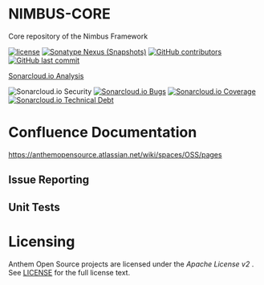# NIMBUS-CORE
Core repository of the Nimbus Framework

[![license](https://img.shields.io/github/license/openanthem/nimbus-core.svg)]() [![Sonatype Nexus (Snapshots)](https://img.shields.io/nexus/s/https/oss.sonatype.org/com.antheminc.oss/nimbus.core.parent.svg)](https://oss.sonatype.org/#nexus-search;quick~com.antheminc.oss) [![GitHub contributors](https://img.shields.io/github/contributors/openanthem/nimbus-core.svg)]() [![GitHub last commit](https://img.shields.io/github/last-commit/openanthem/nimbus-core.svg)]() 

[Sonarcloud.io Analysis](https://sonarcloud.io/dashboard?id=com.antheminc.oss%3Animbus.core.parent)


![Sonarcloud.io Security](https://sonarcloud.io/api/project_badges/measure?project=com.antheminc.oss%3Animbus.core.parent&metric=security_rating)
[![Sonarcloud.io Bugs](https://sonarcloud.io/api/project_badges/measure?project=com.antheminc.oss%3Animbus.core.parent&metric=bugs)]() 
[![Sonarcloud.io Coverage](https://sonarcloud.io/api/project_badges/measure?project=com.antheminc.oss%3Animbus.core.parent&metric=coverage)]() [![Sonarcloud.io Technical Debt](https://sonarcloud.io/api/project_badges/measure?project=com.antheminc.oss%3Animbus.core.parent&metric=sqale_index)]() 



# Confluence Documentation
https://anthemopensource.atlassian.net/wiki/spaces/OSS/pages

## Issue Reporting

## Unit Tests

Licensing
=========
Anthem Open Source projects are licensed under the *Apache License v2* . See
[LICENSE](https://github.com/openanthem/oss-base/blob/master/LICENSE) for the full
license text.

